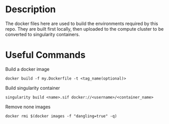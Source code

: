 # Description
The docker files here are used to build the environments required by this repo.
They are built first locally, then uploaded to the compute cluster to be
converted to singularity containers.

# Useful Commands
Build a docker image
```
docker build -f my.Dockerfile -t <tag_name(optional)>
```
Build singularity container
```
singularity build <name>.sif docker://<username>/<container_name>
```

Remove none images
```
docker rmi $(docker images -f "dangling=true" -q)
```
